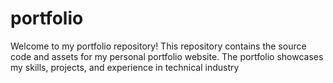 # portfolio
Welcome to my portfolio repository! This repository contains the source code and assets for my personal portfolio website. The portfolio showcases my skills, projects, and experience in technical industry

